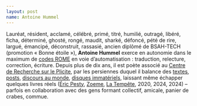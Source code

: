 ```yaml
---
layout: post
name: Antoine Hummel
---
```

Lauréat, résident, acclamé, célébré, primé, titré, humilié, outragé, libéré, ficha, déterminé, ghosté, rongé, maudit, sharké, défoncé, pété de rire, largué, émancipé, déconstruit, rassasié, ancien diplômé de BSAH-TECH (promotion « Bonne étoile »), **Antoine Hummel** exerce en autonomie dans le maximum de [codes ROME](https://fr.wikipedia.org/wiki/Répertoire_opérationnel_des_métiers_et_des_emplois) en voie d’automatisation : traduction, relecture, correction, écriture. Depuis plus de dix ans, il est poète associé au [Centre de Recherche sur le Plicite](https://www.testanonpertinente.net/), par les persiennes duquel il balance des [textes](https://testanonpertinente.net/?cat=26), [posts](https://testanonpertinente.net/?cat=2773), [discours au monde](https://testanonpertinente.net/?cat=25), [disques immatériels](https://radfueralle.bandcamp.com/), laissant même échapper quelques livres réels ([Éric Pesty](https://www.ericpestyediteur.com/produit/est-ce-quil-se-passe-quelque-chose/), [Zoeme](https://zoeme.net/le-club/), [La Tempête](https://editionslatempete.com/produit/ca-joue/), 2020, 2024, 2024) – parfois en collaboration avec des gens formant collectif, amicale, panier de crabes, commue.